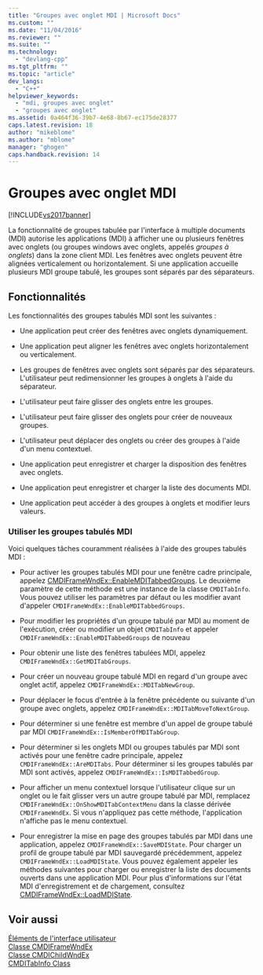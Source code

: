 ```yaml
---
title: "Groupes avec onglet MDI | Microsoft Docs"
ms.custom: ""
ms.date: "11/04/2016"
ms.reviewer: ""
ms.suite: ""
ms.technology: 
  - "devlang-cpp"
ms.tgt_pltfrm: ""
ms.topic: "article"
dev_langs: 
  - "C++"
helpviewer_keywords: 
  - "mdi, groupes avec onglet"
  - "groupes avec onglet"
ms.assetid: 0a464f36-39b7-4e68-8b67-ec175de28377
caps.latest.revision: 18
author: "mikeblome"
ms.author: "mblome"
manager: "ghogen"
caps.handback.revision: 14
---
```

# Groupes avec onglet MDI
[!INCLUDE[vs2017banner](../assembler/inline/includes/vs2017banner.md)]

La fonctionnalité de groupes tabulée par l'interface à multiple documents \(MDI\) autorise les applications \(MDI\) à afficher une ou plusieurs fenêtres avec onglets \(ou groupes windows avec onglets, appelés *groupes à onglets*\) dans la zone client MDI.  Les fenêtres avec onglets peuvent être alignées verticalement ou horizontalement.  Si une application accueille plusieurs MDI groupe tabulé, les groupes sont séparés par des séparateurs.  
  
## Fonctionnalités  
 Les fonctionnalités des groupes tabulés MDI sont les suivantes :  
  
-   Une application peut créer des fenêtres avec onglets dynamiquement.  
  
-   Une application peut aligner les fenêtres avec onglets horizontalement ou verticalement.  
  
-   Les groupes de fenêtres avec onglets sont séparés par des séparateurs.  L'utilisateur peut redimensionner les groupes à onglets à l'aide du séparateur.  
  
-   L'utilisateur peut faire glisser des onglets entre les groupes.  
  
-   L'utilisateur peut faire glisser des onglets pour créer de nouveaux groupes.  
  
-   L'utilisateur peut déplacer des onglets ou créer des groupes à l'aide d'un menu contextuel.  
  
-   Une application peut enregistrer et charger la disposition des fenêtres avec onglets.  
  
-   Une application peut enregistrer et charger la liste des documents MDI.  
  
-   Une application peut accéder à des groupes à onglets et modifier leurs valeurs.  
  
### Utiliser les groupes tabulés MDI  
 Voici quelques tâches couramment réalisées à l'aide des groupes tabulés MDI :  
  
-   Pour activer les groupes tabulés MDI pour une fenêtre cadre principale, appelez [CMDIFrameWndEx::EnableMDITabbedGroups](../Topic/CMDIFrameWndEx::EnableMDITabbedGroups.md).  Le deuxième paramètre de cette méthode est une instance de la classe `CMDITabInfo`.  Vous pouvez utiliser les paramètres par défaut ou les modifier avant d'appeler `CMDIFrameWndEx::EnableMDITabbedGroups`.  
  
-   Pour modifier les propriétés d'un groupe tabulé par MDI au moment de l'exécution, créer ou modifier un objet `CMDITabInfo` et appeler `CMDIFrameWndEx::EnableMDITabbedGroups` de nouveau  
  
-   Pour obtenir une liste des fenêtres tabulées MDI, appelez `CMDIFrameWndEx::GetMDITabGroups`.  
  
-   Pour créer un nouveau groupe tabulé MDI en regard d'un groupe avec onglet actif, appelez `CMDIFrameWndEx::MDITabNewGroup`.  
  
-   Pour déplacer le focus d'entrée à la fenêtre précédente ou suivante d'un groupe avec onglets, appelez `CMDIFrameWndEx::MDITabMoveToNextGroup`.  
  
-   Pour déterminer si une fenêtre est membre d'un appel de groupe tabulé par MDI `CMDIFrameWndEx::IsMemberOfMDITabGroup`.  
  
-   Pour déterminer si les onglets MDI ou groupes tabulés par MDI sont activés pour une fenêtre cadre principale, appelez `CMDIFrameWndEx::AreMDITabs`.  Pour déterminer si les groupes tabulés par MDI sont activés, appelez `CMDIFrameWndEx::IsMDITabbedGroup`.  
  
-   Pour afficher un menu contextuel lorsque l'utilisateur clique sur un onglet ou le fait glisser vers un autre groupe tabulé par MDI, remplacez `CMDIFrameWndEx::OnShowMDITabContextMenu` dans la classe dérivée `CMDIFrameWndEx`.  Si vous n'appliquez pas cette méthode, l'application n'affiche pas le menu contextuel.  
  
-   Pour enregistrer la mise en page des groupes tabulés par MDI dans une application, appelez `CMDIFrameWndEx::SaveMDIState`.  Pour charger un profil de groupe tabulé par MDI sauvegardé précédemment, appelez `CMDIFrameWndEx::LoadMDIState`.  Vous pouvez également appeler les méthodes suivantes pour charger ou enregistrer la liste des documents ouverts dans une application MDI.  Pour plus d'informations sur l'état MDI d'enregistrement et de chargement, consultez [CMDIFrameWndEx::LoadMDIState](../Topic/CMDIFrameWndEx::LoadMDIState.md).  
  
## Voir aussi  
 [Éléments de l'interface utilisateur](../mfc/user-interface-elements-mfc.md)   
 [Classe CMDIFrameWndEx](../mfc/reference/cmdiframewndex-class.md)   
 [Classe CMDIChildWndEx](../mfc/reference/cmdichildwndex-class.md)   
 [CMDITabInfo Class](../mfc/reference/cmditabinfo-class.md)